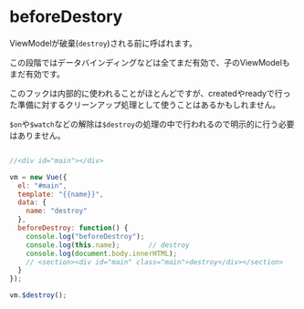 # beforeDestory

ViewModelが破棄(`destroy`)される前に呼ばれます。

この段階ではデータバインディングなどは全てまだ有効で、子のViewModelもまだ有効です。

このフックは内部的に使われることがほとんどですが、createdやreadyで行った準備に対するクリーンアップ処理として使うことはあるかもしれません。

`$on`や`$watch`などの解除は`$destroy`の処理の中で行われるので明示的に行う必要はありません。


```js

//<div id="main"></div>

vm = new Vue({
  el: "#main",
  template: "{{name}}",
  data: {
    name: "destroy"
  },
  beforeDestroy: function() {
    console.log("beforeDestroy");
    console.log(this.name);       // destroy
    console.log(document.body.innerHTML);
    // <section><div id="main" class="main">destroy</div></section>
  }
});

vm.$destroy();
```
